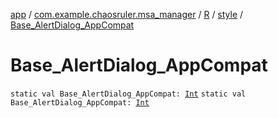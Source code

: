 [app](../../../index.md) / [com.example.chaosruler.msa_manager](../../index.md) / [R](../index.md) / [style](index.md) / [Base_AlertDialog_AppCompat](.)

# Base_AlertDialog_AppCompat

`static val Base_AlertDialog_AppCompat: `[`Int`](https://kotlinlang.org/api/latest/jvm/stdlib/kotlin/-int/index.html)
`static val Base_AlertDialog_AppCompat: `[`Int`](https://kotlinlang.org/api/latest/jvm/stdlib/kotlin/-int/index.html)